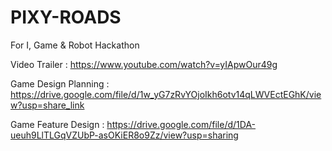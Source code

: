 # PIXY-ROADS
For I, Game &amp; Robot Hackathon 

Video Trailer : https://www.youtube.com/watch?v=yIApwOur49g


Game Design Planning : https://drive.google.com/file/d/1w_yG7zRvYOjoIkh6otv14qLWVEctEGhK/view?usp=share_link

Game Feature Design : https://drive.google.com/file/d/1DA-ueuh9LlTLGqVZUbP-asOKiER8o9Zz/view?usp=sharing
